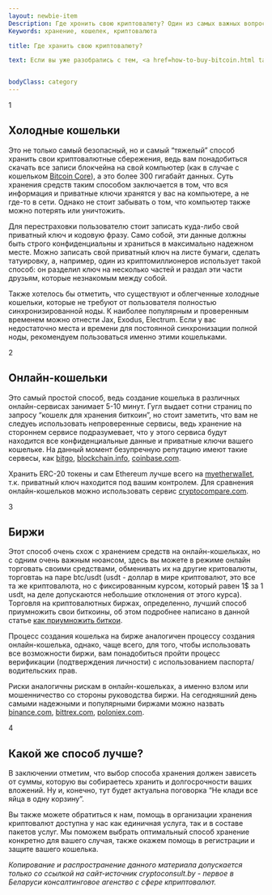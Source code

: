 ```yaml
---
layout: newbie-item
Description: Где хронить свою криптовалюту? Один из самых важных вопросов в мире криптовалют. В этой статье мы описали наиболее удобные и безопастные способы хранения ваших монет.
Keywords: хранение, кошелек, криптовалюта

title: Где хранить свою криптовалюту?

text: Если вы уже разобрались с тем, <a href=how-to-buy-bitcoin.html target="_blank">как купить криптовалюту</a>, то самое время решить, где вы будете хранить купленные активы. В этой статье мы расскажем о трех наиболее безопастных способах хранения криптовалюты.


bodyClass: category
---
```

<div class="news-card">
                        <div class="news-card__counter"><span>1</span></div>
                        <h2>Холодные кошельки</h2>
                        <p>
                            Это не только самый безопасный, но и самый “тяжелый” способ хранить свои криптовалютные сбережения, ведь вам понадобиться скачать все записи блокчейна на свой компьютер (как в случае с кошельком <a href="https://bitcoin.org/ru/download" target="_blank">Bitcoin Core</a>), а это более 300 гигабайт данных. Суть хранения средств таким способом заключается в том, что вся информация и приватные ключи хранятся у вас на компьютере, а не где-то в сети. Однако не стоит забывать о том, что компьютер также можно потерять или уничтожить.
                        </p>
                        <p>Для перестраховки пользователю стоит записать куда-либо свой приватный ключ и кодовую фразу. Само собой, эти данные должны быть строго конфиденциальны и храниться в максимально надежном месте. Можно записать свой приватный ключ на листе бумаги, сделать татуировку, а, например, один из криптомиллионеров использует такой способ: он разделил ключ на несколько частей и раздал эти части друзьям, которые незнакомым между собой.</p>
                        <p>Также хотелось бы отметить, что существуют и облегченные холодные кошельки, которые не требуют от пользователя полностью синхронизированной ноды. К наиболее популярным и проверенным временем можно отнести Jax, Exodus, Electrum. Если у вас недостаточно места и времени для постоянной синхронизации полной ноды, рекомендуем пользоваться именно этими кошельками.</p>
                    </div>
                    <div class="news-card">
                        <div class="news-card__counter"><span>2</span></div>
                        <h2>Онлайн-кошельки</h2>
                        <p>Это самый простой способ, ведь создание кошелька в различных онлайн-сервисах занимает 5-10 минут. Гугл выдает сотни страниц по запросу “кошелк для хранения биткоин”, но стоит заметить, что вам не следуеь использовать непроверенные сервисы, ведь хранение на стороннем сервисе подразумевает, что у этого сервиса будут находится все конфиденциальные данные и приватные ключи вашего кошельке. На данный момент безупречную репутацию имеют такие сервесы, как <a href="https://www.bitgo.com" target="_blank">bitgo</a>, <a href="https://www.blockchain.info" target="_blank">blockchain.info</a>, <a href="https://www.coinbase.com" target="_blank">coinbase.com</a>.
                        </p>
                        <p> Хранить ERC-20 токены и сам Ethereum лучше всего на <a href="https://www.myetherwallet.com/" target="_blank">myetherwallet</a>, т.к. приватный ключ находится под вашим контролем. Для сравнения онлайн-кошельков можно использовать сервис <a href="https://www.cryptocompare.com/wallets/#/overview" target="_blank">cryptocompare.com</a>.</p>
                    </div>
                    <div class="news-card">
                        <div class="news-card__counter"><span>3</span></div>
                        <h2>Биржи</h2>
                        <p>
                        </p>
                        <p>Этот способ очень схож с хранением средств на онлайн-кошельках, но с одним очень важным нюансом, здесь вы можете в режиме онлайн торговать своими средствами, обменивать их на другие критовалюты, торговтаь на паре btc/usdt (usdt - доллар в мире криптовалют, это все та же криптовалюта, но с фиксированным курсом, который равен 1$ за 1 usdt, на деле допускаются небольшие отклонения от этого курса). Торговля на криптовалютных биржах, определенно, лучший способ приумножить свои биткоины, об этом подробнее написано в данной статье <a href="how-to-multiply-bitcoin" target="_blank">как приумножить биткои</a>.</p>
                        <p>Процесс создания кошелька на бирже аналогичен процессу создания онлайн-кошелька, однако, чаще всего, для того, чтобы использовать все возможности биржи, вам понадобиться пройти процесс верификации (подтверждения личности) с использованием паспорта/водительских прав.</p>
                        <p>Риски аналогичны рискам в онлайн-кошельках, а именно взлом или мошенничество со стороны руководства биржи. На сегодняшний день самыми надежными и популярными биржами можно назвать <a href="https://www.binance.com/?ref=19933501" target="_blank">binance.com</a>, <a href="https://bittrex.com/" target="_blank">bittrex.com</a>, <a href="https://poloniex.com/" target="_blank">poloniex.com</a>.</p>
                    </div>
                    <div class="news-card">
                        <div class="news-card__counter"><span>4</span></div>
                        <h2>Какой же способ лучше?</h2>
                        <p>
                            В заключении отметим, что выбор способа хранения должен зависеть от суммы, которую вы собираетесь хранить и долгосрочности ваших вложений. Ну и, конечно, тут будет актуальна поговорка “Не клади все яйца в одну корзину”.
                        </p>
                        <p>Вы также можете обратиться к нам, помощь в организации хранения криптовалют доступна у нас как единичная услуга, так и в составе пакетов услуг. Мы поможем выбрать оптимальный способ хранение конкретно для вашего случая, также окажем помощь в регистрации и защите вашего кошелька. </p>
                        <p><i>Копирование и распространение данного материала допускается только со ссылкой на сайт-источник cryptoconsult.by - первое в Беларуси консалтинговое агенство с сфере кприптовалют.</i></p>
                    </div>
